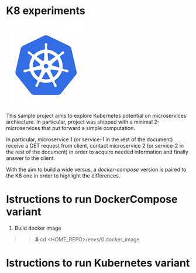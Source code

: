 # K8 experiments
![Alt -> Project Logo](./readme_data/k8.png)

This sample project aims to explore Kubernetes potential on microservices archiecture. In particular, project was shipped with a minimal 2-microservices that put forward a simple computation.

In particular, microservice 1 (or service-1 in the rest of the document) receive a GET request from client, contact microservice 2 (or service-2 in the rest of the document) in order to acquire needed information and finally answer to the client.

With the aim to build a wide versus, a *docker-compose* version is paired to the K8 one in order to highlight the differences.

# Istructions to run DockerCompose variant

1. Build docker image
>> **$** cd <HOME_REPO>/envs/0.docker_image
>> 


# Istructions to run Kubernetes variant